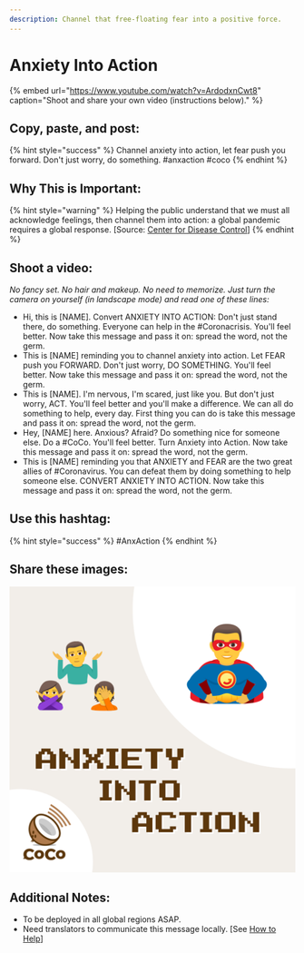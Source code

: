 ```yaml
---
description: Channel that free-floating fear into a positive force.
---
```


# Anxiety Into Action

{% embed url="https://www.youtube.com/watch?v=ArdodxnCwt8" caption="Shoot and share your own video \(instructions below\)." %}

## Copy, paste, and post:

{% hint style="success" %}
Channel anxiety into action, let fear push you forward. Don't just worry, do something. \#anxaction \#coco
{% endhint %}

## Why This is Important:

{% hint style="warning" %}
Helping the public understand that we must all acknowledge feelings, then channel them into action: a global pandemic requires a global response. \[Source: [Center for Disease Control](https://www.cdc.gov/flu/pandemic-resources/pdf/pandemic-influenza-strategy-2005.pdf)\]
{% endhint %}

## Shoot a video:

_No fancy set. No hair and makeup. No need to memorize. Just turn the camera on yourself \(in landscape mode\) and read one of these lines:_

* Hi, this is \[NAME\]. Convert ANXIETY INTO ACTION: Don't just stand there, do something. Everyone can help in the \#Coronacrisis. You'll feel better. Now take this message and pass it on: spread the word, not the germ. 
* This is \[NAME\] reminding you to channel anxiety into action. Let FEAR push you FORWARD. Don't just worry, DO SOMETHING. You'll feel better. Now take this message and pass it on: spread the word, not the germ. 
* This is \[NAME\]. I'm nervous, I'm scared, just like you. But don't just worry, ACT. You'll feel better and you'll make a difference. We can all do something to help, every day. First thing you can do is take this message and pass it on: spread the word, not the germ. 
* Hey, \[NAME\] here. Anxious? Afraid? Do something nice for someone else. Do a \#CoCo. You'll feel better. Turn Anxiety into Action. Now take this message and pass it on: spread the word, not the germ. 
* This is \[NAME\] reminding you that ANXIETY and FEAR are the two great allies of \#Coronavirus. You can defeat them by doing something to help someone else. CONVERT ANXIETY INTO ACTION.  Now take this message and pass it on: spread the word, not the germ.

## Use this hashtag:

{% hint style="success" %}
\#AnxAction
{% endhint %}

## Share these images:

![](../.gitbook/assets/anxiety-into-action.png)

## Additional Notes:

* To be deployed in all global regions ASAP.
* Need translators to communicate this message locally. \[See [How to Help](../how-to-help.md)\]

